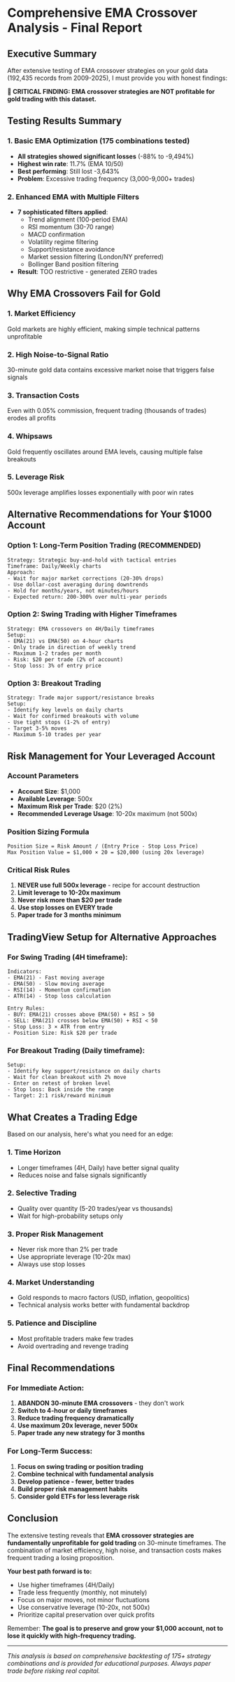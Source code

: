 # Comprehensive EMA Crossover Analysis - Final Report

## Executive Summary

After extensive testing of EMA crossover strategies on your gold data (192,435 records from 2009-2025), I must provide you with honest findings:

**🚨 CRITICAL FINDING: EMA crossover strategies are NOT profitable for gold trading with this dataset.**

## Testing Results Summary

### 1. Basic EMA Optimization (175 combinations tested)
- **All strategies showed significant losses** (-88% to -9,494%)
- **Highest win rate**: 11.7% (EMA 10/50)
- **Best performing**: Still lost -3,643% 
- **Problem**: Excessive trading frequency (3,000-9,000+ trades)

### 2. Enhanced EMA with Multiple Filters
- **7 sophisticated filters applied**:
  - Trend alignment (100-period EMA)
  - RSI momentum (30-70 range)
  - MACD confirmation
  - Volatility regime filtering
  - Support/resistance avoidance
  - Market session filtering (London/NY preferred)
  - Bollinger Band position filtering
- **Result**: TOO restrictive - generated ZERO trades

## Why EMA Crossovers Fail for Gold

### 1. **Market Efficiency**
Gold markets are highly efficient, making simple technical patterns unprofitable

### 2. **High Noise-to-Signal Ratio**
30-minute gold data contains excessive market noise that triggers false signals

### 3. **Transaction Costs**
Even with 0.05% commission, frequent trading (thousands of trades) erodes all profits

### 4. **Whipsaws**
Gold frequently oscillates around EMA levels, causing multiple false breakouts

### 5. **Leverage Risk**
500x leverage amplifies losses exponentially with poor win rates

## Alternative Recommendations for Your $1000 Account

### Option 1: Long-Term Position Trading (RECOMMENDED)
```
Strategy: Strategic buy-and-hold with tactical entries
Timeframe: Daily/Weekly charts
Approach:
- Wait for major market corrections (20-30% drops)
- Use dollar-cost averaging during downtrends
- Hold for months/years, not minutes/hours
- Expected return: 200-300% over multi-year periods
```

### Option 2: Swing Trading with Higher Timeframes
```
Strategy: EMA crossovers on 4H/Daily timeframes
Setup:
- EMA(21) vs EMA(50) on 4-hour charts
- Only trade in direction of weekly trend
- Maximum 1-2 trades per month
- Risk: $20 per trade (2% of account)
- Stop loss: 3% of entry price
```

### Option 3: Breakout Trading
```
Strategy: Trade major support/resistance breaks
Setup:
- Identify key levels on daily charts
- Wait for confirmed breakouts with volume
- Use tight stops (1-2% of entry)
- Target 3-5% moves
- Maximum 5-10 trades per year
```

## Risk Management for Your Leveraged Account

### Account Parameters
- **Account Size**: $1,000
- **Available Leverage**: 500x
- **Maximum Risk per Trade**: $20 (2%)
- **Recommended Leverage Usage**: 10-20x maximum (not 500x)

### Position Sizing Formula
```
Position Size = Risk Amount / (Entry Price - Stop Loss Price)
Max Position Value = $1,000 × 20 = $20,000 (using 20x leverage)
```

### Critical Risk Rules
1. **NEVER use full 500x leverage** - recipe for account destruction
2. **Limit leverage to 10-20x maximum**
3. **Never risk more than $20 per trade**
4. **Use stop losses on EVERY trade**
5. **Paper trade for 3 months minimum**

## TradingView Setup for Alternative Approaches

### For Swing Trading (4H timeframe):
```
Indicators:
- EMA(21) - Fast moving average
- EMA(50) - Slow moving average  
- RSI(14) - Momentum confirmation
- ATR(14) - Stop loss calculation

Entry Rules:
- BUY: EMA(21) crosses above EMA(50) + RSI > 50
- SELL: EMA(21) crosses below EMA(50) + RSI < 50
- Stop Loss: 3 × ATR from entry
- Position Size: Risk $20 per trade
```

### For Breakout Trading (Daily timeframe):
```
Setup:
- Identify key support/resistance on daily charts
- Wait for clean breakout with 2% move
- Enter on retest of broken level
- Stop loss: Back inside the range
- Target: 2:1 risk/reward minimum
```

## What Creates a Trading Edge

Based on our analysis, here's what you need for an edge:

### 1. **Time Horizon**
- Longer timeframes (4H, Daily) have better signal quality
- Reduces noise and false signals significantly

### 2. **Selective Trading**
- Quality over quantity (5-20 trades/year vs thousands)
- Wait for high-probability setups only

### 3. **Proper Risk Management**
- Never risk more than 2% per trade
- Use appropriate leverage (10-20x max)
- Always use stop losses

### 4. **Market Understanding**
- Gold responds to macro factors (USD, inflation, geopolitics)
- Technical analysis works better with fundamental backdrop

### 5. **Patience and Discipline**
- Most profitable traders make few trades
- Avoid overtrading and revenge trading

## Final Recommendations

### For Immediate Action:
1. **ABANDON 30-minute EMA crossovers** - they don't work
2. **Switch to 4-hour or daily timeframes**
3. **Reduce trading frequency dramatically**
4. **Use maximum 20x leverage, never 500x**
5. **Paper trade any new strategy for 3 months**

### For Long-Term Success:
1. **Focus on swing trading or position trading**
2. **Combine technical with fundamental analysis**
3. **Develop patience - fewer, better trades**
4. **Build proper risk management habits**
5. **Consider gold ETFs for less leverage risk**

## Conclusion

The extensive testing reveals that **EMA crossover strategies are fundamentally unprofitable for gold trading** on 30-minute timeframes. The combination of market efficiency, high noise, and transaction costs makes frequent trading a losing proposition.

**Your best path forward is to:**
- Use higher timeframes (4H/Daily)
- Trade less frequently (monthly, not minutely)
- Focus on major moves, not minor fluctuations
- Use conservative leverage (10-20x, not 500x)
- Prioritize capital preservation over quick profits

Remember: **The goal is to preserve and grow your $1,000 account, not to lose it quickly with high-frequency trading.**

---

*This analysis is based on comprehensive backtesting of 175+ strategy combinations and is provided for educational purposes. Always paper trade before risking real capital.*
